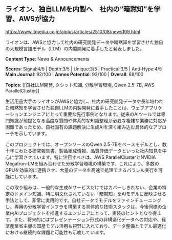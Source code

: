 ## ライオン、独自LLMを内製へ　社内の“暗黙知”を学習、AWSが協力

https://www.itmedia.co.jp/aiplus/articles/2510/08/news109.html

ライオンは、AWSと協力して社内の研究開発データや暗黙知を学習させた独自の大規模言語モデル（LLM）の内製開発に着手したと発表しました。

**Content Type**: News & Announcements

**Scores**: Signal:4/5 | Depth:3/5 | Unique:3/5 | Practical:3/5 | Anti-Hype:4/5
**Main Journal**: 92/100 | **Annex Potential**: 93/100 | **Overall**: 68/100

**Topics**: [[自社LLM開発, タシット知識, 分散学習環境, Qwen 2.5-7B, AWS ParallelCluster]]

生活用品大手のライオンがAWSと協力し、社内の研究開発データや長年培われた暗黙知を学習させた独自LLMの内製開発に着手したことは、ウェブアプリケーションエンジニアにとって重要な先行事例となります。従来のAIツールでは専門知識が前提となる高度な質問や体系的な知識整理が必要な複雑な業務に対応が困難であったため、自社固有の課題解決に生成AIを深く組み込む具体的なアプローチを示しています。

このプロジェクトでは、オープンソースのQwen 2.5-7Bをベースモデルとし、数十年にわたる研究報告書、製品組成情報、品質評価データといった社内知見を中心に学習させています。特に注目すべきは、AWS ParallelClusterとNVIDIA Megatron-LMを組み合わせた分散学習環境の構築です。これにより、多数のGPUを効率的に連携させ、大量のデータを高速で処理できるパラレル実行を可能にしています。

この取り組みは、一般的な生成AIサービスだけではカバーしきれない、企業の特定のドメイン知識、特に明文化されていない「暗黙知」をAIモデルに反映させる手法として、非常に実用的です。自社データでモデルをファインチューニングし、専用の分散学習インフラを構築する具体的な技術スタックは、今後同様の企業内AIプロジェクトを推進するエンジニアにとって、実装のヒントとなり得ます。また、将来的にはプレゼンテーション形式の非構造化データへの対応や、経済産業省主導の国産モデル活用も視野に入れており、データ整備とモデル最適化における継続的な課題と可能性も示唆しています。